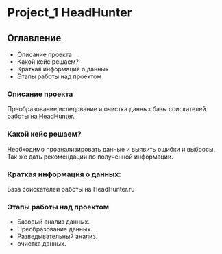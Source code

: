 # Project_1 HeadHunter

## Оглавление  
* Описание проекта
* Какой кейс решаем?
*  Краткая информация о данных
*  Этапы работы над проектом


### Описание проекта    
Преобразование,иследование и очистка данных базы соискателей работы на HeadHunter.




### Какой кейс решаем?    
Необходимо проанализировать данные и выявить ошибки и выбросы. Так же дать рекомендации по полученной информации.


### Краткая информация о данных:
База соискателей работы на HeadHunter.ru


### Этапы работы над проектом  
- Базовый анализ данных.
- Преобразование данных.
- Разведывательный анализ.
- очистка данных.


